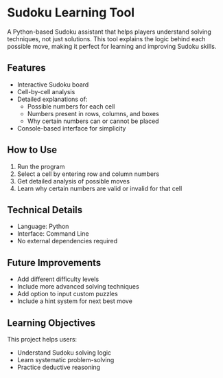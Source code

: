 # Sudoku Learning Tool

A Python-based Sudoku assistant that helps players understand solving techniques, not just solutions. This tool explains the logic behind each possible move, making it perfect for learning and improving Sudoku skills.

## Features
- Interactive Sudoku board
- Cell-by-cell analysis
- Detailed explanations of:
  - Possible numbers for each cell
  - Numbers present in rows, columns, and boxes
  - Why certain numbers can or cannot be placed
- Console-based interface for simplicity

## How to Use
1. Run the program
2. Select a cell by entering row and column numbers
3. Get detailed analysis of possible moves
4. Learn why certain numbers are valid or invalid for that cell

## Technical Details
- Language: Python
- Interface: Command Line
- No external dependencies required

## Future Improvements
- Add different difficulty levels
- Include more advanced solving techniques
- Add option to input custom puzzles
- Include a hint system for next best move

## Learning Objectives
This project helps users:
- Understand Sudoku solving logic
- Learn systematic problem-solving
- Practice deductive reasoning